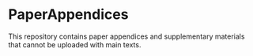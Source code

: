 # PaperAppendices
This repository contains paper appendices and supplementary materials that cannot be uploaded with main texts.
